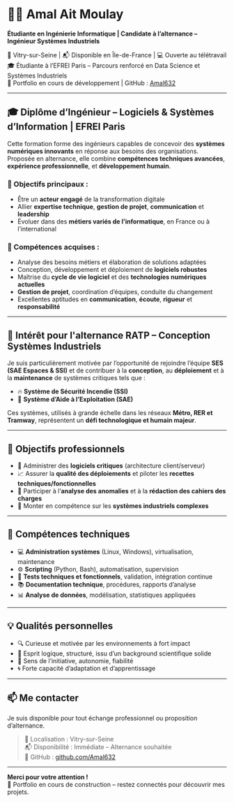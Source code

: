 # 👩‍💻 Amal Ait Moulay  
**Étudiante en Ingénierie Informatique | Candidate à l’alternance – Ingénieur Systèmes Industriels**

📍 Vitry-sur-Seine | 📬 Disponible en Île-de-France | 💻 Ouverte au télétravail  
🎓 Étudiante à l’EFREI Paris – Parcours renforcé en Data Science et Systèmes Industriels  
🔗 Portfolio en cours de développement | GitHub : [Amal632](https://github.com/Amal632)

---

## 🎓 Diplôme d’Ingénieur – Logiciels & Systèmes d’Information | EFREI Paris

Cette formation forme des ingénieurs capables de concevoir des **systèmes numériques innovants** en réponse aux besoins des organisations. Proposée en alternance, elle combine **compétences techniques avancées**, **expérience professionnelle**, et **développement humain**.

### 🎯 Objectifs principaux :
- Être un **acteur engagé** de la transformation digitale
- Allier **expertise technique**, **gestion de projet**, **communication** et **leadership**
- Évoluer dans des **métiers variés de l’informatique**, en France ou à l’international

### 🧠 Compétences acquises :
- Analyse des besoins métiers et élaboration de solutions adaptées
- Conception, développement et déploiement de **logiciels robustes**
- Maîtrise du **cycle de vie logiciel** et des **technologies numériques actuelles**
- **Gestion de projet**, coordination d’équipes, conduite du changement
- Excellentes aptitudes en **communication**, **écoute**, **rigueur** et **responsabilité**

---

## 🚆 Intérêt pour l'alternance RATP – Conception Systèmes Industriels

Je suis particulièrement motivée par l’opportunité de rejoindre l’équipe **SES (SAE Espaces & SSI)** et de contribuer à la **conception**, au **déploiement** et à la **maintenance** de systèmes critiques tels que :

- 🔥 **Système de Sécurité Incendie (SSI)**
- 🚦 **Système d’Aide à l’Exploitation (SAE)**

Ces systèmes, utilisés à grande échelle dans les réseaux **Métro, RER et Tramway**, représentent un **défi technologique et humain majeur**.

---

## 🎯 Objectifs professionnels

- 🔧 Administrer des **logiciels critiques** (architecture client/serveur)
- 📈 Assurer la **qualité des déploiements** et piloter les **recettes techniques/fonctionnelles**
- 🧠 Participer à l’**analyse des anomalies** et à la **rédaction des cahiers des charges**
- 🚀 Monter en compétence sur les **systèmes industriels complexes**

---

## 💼 Compétences techniques

- 💻 **Administration systèmes** (Linux, Windows), virtualisation, maintenance
- ⚙️ **Scripting** (Python, Bash), automatisation, supervision
- 🧪 **Tests techniques et fonctionnels**, validation, intégration continue
- 📚 **Documentation technique**, procédures, rapports d’analyse
- 📊 **Analyse de données**, modélisation, statistiques appliquées

---

## 💡 Qualités personnelles

- 🔍 Curieuse et motivée par les environnements à fort impact
- 🧭 Esprit logique, structuré, issu d’un background scientifique solide
- 🤝 Sens de l’initiative, autonomie, fiabilité
- 🌀 Forte capacité d’adaptation et d’apprentissage

---

## 📫 Me contacter

Je suis disponible pour tout échange professionnel ou proposition d’alternance.

> 📍 Localisation : Vitry-sur-Seine  
> 📬 Disponibilité : Immédiate – Alternance souhaitée  
> 🔗 GitHub : [github.com/Amal632](https://github.com/Amal632)

---

**Merci pour votre attention !**  
📌 Portfolio en cours de construction – restez connectés pour découvrir mes projets.
